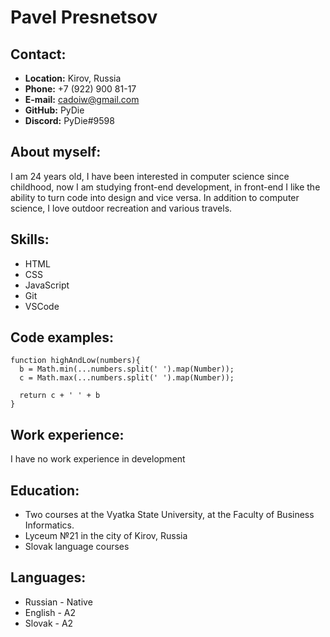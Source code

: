# Pavel Presnetsov

## Contact:

-   **Location:**  Kirov, Russia
-   **Phone:**  +7 (922) 900 81-17
-   **E-mail:**  cadoiw@gmail.com
-   **GitHub:**  PyDie
-   **Discord:**  PyDie#9598

## About myself:
I am 24 years old, I have been interested in computer science since childhood, now I am studying front-end development, in front-end I like the ability to turn code into design and vice versa. In addition to computer science, I love outdoor recreation and various travels.
 

## Skills:

-   HTML
-   CSS
-   JavaScript
-   Git
-   VSCode

## Code examples:

    
    function highAndLow(numbers){
      b = Math.min(...numbers.split(' ').map(Number));
      c = Math.max(...numbers.split(' ').map(Number));
    
      return c + ' ' + b
    }


 ## Work experience:

 I have no work experience in development

## Education:

- Two courses at the Vyatka State University, at the Faculty of Business Informatics. 
- Lyceum №21 in the city of Kirov, Russia
- Slovak language courses

## Languages:

- Russian - Native
- English - A2
- Slovak - A2
